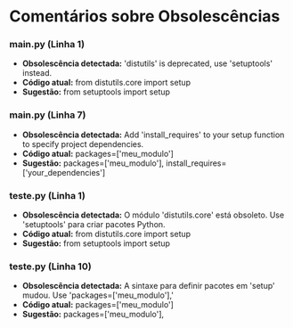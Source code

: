 # Comentários sobre Obsolescências

### main.py (Linha 1)
- **Obsolescência detectada:** 'distutils' is deprecated, use 'setuptools' instead.
- **Código atual:** from distutils.core import setup
- **Sugestão:** from setuptools import setup


### main.py (Linha 7)
- **Obsolescência detectada:** Add 'install_requires' to your setup function to specify project dependencies.
- **Código atual:** packages=['meu_modulo']
- **Sugestão:** packages=['meu_modulo'],  install_requires=['your_dependencies']


### teste.py (Linha 1)
- **Obsolescência detectada:** O módulo 'distutils.core' está obsoleto. Use 'setuptools' para criar pacotes Python.
- **Código atual:** from distutils.core import setup
- **Sugestão:** from setuptools import setup


### teste.py (Linha 10)
- **Obsolescência detectada:** A sintaxe para definir pacotes em 'setup' mudou. Use 'packages=['meu_modulo'],'
- **Código atual:** packages=['meu_modulo']
- **Sugestão:** packages=['meu_modulo'],


